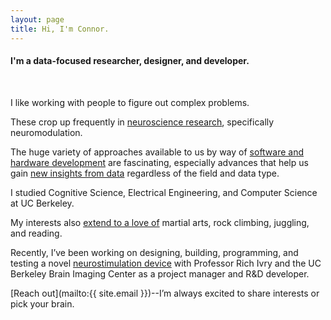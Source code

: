 ```yaml
---
layout: page
title: Hi, I'm Connor.
---
```

<h4 class="tagline">
  I'm a data-focused researcher, designer, and developer.
</h4>

<br>

I like working with people to figure out complex problems.

These crop up frequently in [neuroscience research]( /research/ ), specifically neuromodulation.

The huge variety of approaches available to us by way of [software and hardware development]( /technical/ ) are fascinating, especially advances that help us gain [new insights from data]( /data_sci/ ) regardless of the field and data type.

I studied Cognitive Science, Electrical Engineering, and Computer Science at UC Berkeley.

My interests also [extend to a love of]( /life/ ) martial arts, rock climbing, juggling, and reading.

Recently, I’ve been working on designing, building, programming, and testing a novel [neurostimulation device]( /projects/magnetic_perturbation/ ) with Professor Rich Ivry and the UC Berkeley Brain Imaging Center as a project manager and R&D developer.

<!--I've also been-->

[Reach out](mailto:{{ site.email }})--I’m always excited to share interests or pick your brain.
<!--/mnt/c/users/connor/documents/github/connorwbrown.github.io/ bundle exec jekyll serve-->